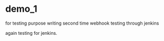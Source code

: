 # demo_1
for testing purpose
writing second time 
webhook testing through jenkins

again testing for jenkins.
